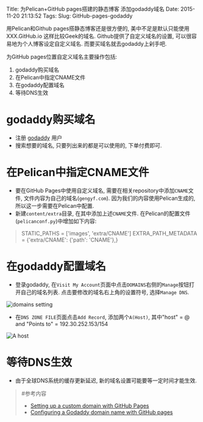 Title: 为Pelican+GitHub pages搭建的静态博客 添加godaddy域名
Date: 2015-11-20 21:13:52
Tags: 
Slug: GitHub-pages-godaddy

用Pelican和Github pages搭静态博客还是很方便的, 美中不足是默认只能使用 XXX.GitHub.io 这样比较Geek的域名. Github提供了自定义域名的设置, 可以很容易地为个人博客设定自定义域名. 而要买域名就去godaddy上剁手吧.

为GitHub pages位置自定义域名主要操作包括:

1. godaddy购买域名
1. 在Pelican中指定CNAME文件
1. 在godaddy配置域名
1. 等待DNS生效

<!-- PELICAN_END_SUMMARY -->

# godaddy购买域名

- 注册 [godaddy](https://www.godaddy.com/) 用户
- 搜索想要的域名, 只要列出来的都是可以使用的, 下单付费即可.

# 在Pelican中指定CNAME文件

- 要在GitHub Pages中使用自定义域名, 需要在相关repository中添加`CNAME`文件, 文件内容为自己的域名(`gengyf.com`). 因为我们的内容使用Pelican生成的, 所以这一步需要在Pelican中配置.
- 新建`content/extra`目录, 在其中添加上述`CNAME`文件. 在Pelican的配置文件(`pelicanconf.py`)中增加如下内容:

>	STATIC_PATHS = ['images', 'extra/CNAME']
>	EXTRA_PATH_METADATA = {'extra/CNAME': {'path': 'CNAME'},}

# 在godaddy配置域名

- 登录godaddy, 在`Visit My Account`页面中点击`DOMAINS`右侧的`Manage`按钮打开自己的域名列表. 点击要修改的域名右上角的设置符号, 选择`Manage DNS`.

![domains setting]({filename}/images/godaddy-domains.jpg)

- 在`DNS ZONE FILE`页面点击`Add Record`, 添加两个`A(Host)`, 其中"host" = @ and "Points to" = 192.30.252.153/154

![A host]({filename}/images/godaddy-ahost.jpg)

# 等待DNS生效

- 由于全球DNS系统的缓存更新延迟, 新的域名设置可能要等一定时间才能生效.

>	#参考内容
>
>	- [Setting up a custom domain with GitHub Pages](https://help.GitHub.com/articles/setting-up-a-custom-domain-with-GitHub-pages/) 
>	- [Configuring a Godaddy domain name with GitHub pages](http://andrewsturges.com/blog/jekyll/tutorial/2014/11/06/GitHub-and-godaddy.html)